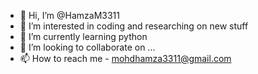- 👋 Hi, I’m @HamzaM3311
- 👀 I’m interested in coding and researching on new stuff
- 🌱 I’m currently learning python
- 💞️ I’m looking to collaborate on ...
- 📫 How to reach me - mohdhamza3311@gmail.com

<!---
HamzaM3311/HamzaM3311 is a ✨ special ✨ repository because its `README.md` (this file) appears on your GitHub profile.
You can click the Preview link to take a look at your changes.
--->
